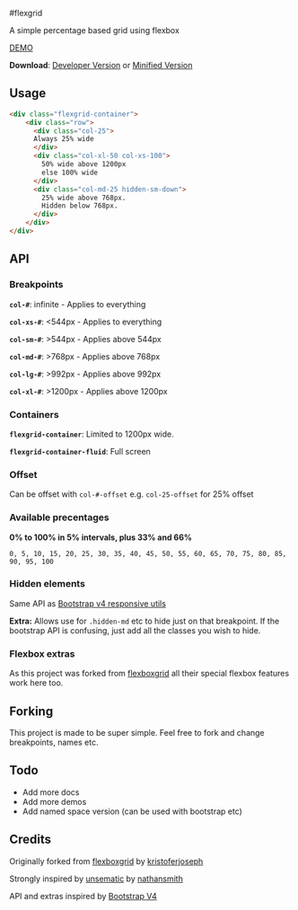 #flexgrid

A simple percentage based grid using flexbox

[DEMO](http://username.github.io/flexgrid)

**Download**: [Developer Version](https://raw.githubusercontent.com/ro-savage/flexgrid/master/flexgrid.css) or [Minified Version](https://raw.githubusercontent.com/ro-savage/flexgrid/master/flexgrid.min.css)

## Usage
```html
<div class="flexgrid-container">
    <div class="row">
      <div class="col-25">
      Always 25% wide
      </div>
      <div class="col-xl-50 col-xs-100">
        50% wide above 1200px
        else 100% wide
      </div>
      <div class="col-md-25 hidden-sm-down">
        25% wide above 768px.
        Hidden below 768px.
      </div>
    </div>
</div>
```

## API
### Breakpoints
**`col-#`**: infinite - Applies to everything

**`col-xs-#`**: <544px - Applies to everything

**`col-sm-#`**: >544px - Applies above 544px

**`col-md-#`**: >768px - Applies above 768px

**`col-lg-#`**: >992px - Applies above 992px

**`col-xl-#`**: >1200px - Applies above 1200px

### Containers
**`flexgrid-container`**: Limited to 1200px wide.

**`flexgrid-container-fluid`**: Full screen

### Offset
Can be offset with `col-#-offset` e.g. `col-25-offset` for 25% offset

### Available precentages
**0% to 100% in 5% intervals, plus 33% and 66%**

`0, 5, 10, 15, 20, 25, 30, 35, 40, 45, 50, 55, 60, 65, 70, 75, 80, 85, 90, 95, 100`

### Hidden elements
Same API as [Bootstrap v4 responsive utils](http://v4-alpha.getbootstrap.com/layout/responsive-utilities/)

**Extra:** Allows use for `.hidden-md` etc to hide just on that breakpoint. If the bootstrap API is confusing, just add all the classes you wish to hide.

### Flexbox extras
As this project was forked from [flexboxgrid](http://flexboxgrid.com/) all their special flexbox features work here too.

## Forking
This project is made to be super simple. Feel free to fork and change breakpoints, names etc.

## Todo
* Add more docs
* Add more demos
* Add named space version (can be used with bootstrap etc)

## Credits
Originally forked from [flexboxgrid](http://flexboxgrid.com/) by [kristoferjoseph](https://github.com/kristoferjoseph/flexboxgrid)

Strongly inspired by [unsematic](http://unsemantic.com/) by [nathansmith](https://github.com/nathansmith/unsemantic)

API and extras inspired by [Bootstrap V4](http://v4-alpha.getbootstrap.com/layout/grid/)
